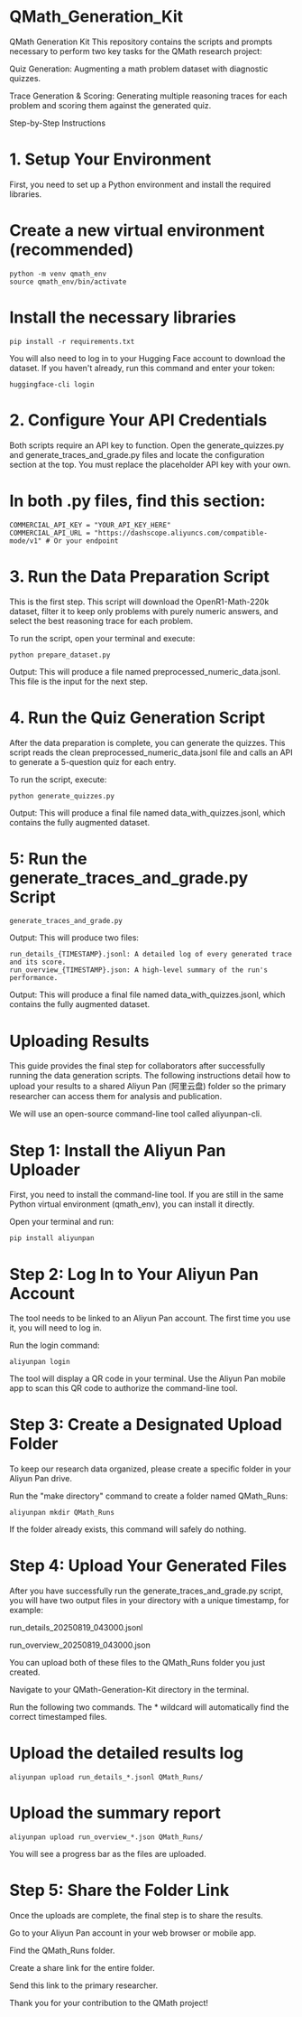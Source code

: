 # QMath_Generation_Kit
QMath Generation Kit
This repository contains the scripts and prompts necessary to perform two key tasks for the QMath research project:

Quiz Generation: Augmenting a math problem dataset with diagnostic quizzes.

Trace Generation & Scoring: Generating multiple reasoning traces for each problem and scoring them against the generated quiz.

Step-by-Step Instructions

# 1. Setup Your Environment
First, you need to set up a Python environment and install the required libraries.

# Create a new virtual environment (recommended)
```
python -m venv qmath_env
source qmath_env/bin/activate
```

# Install the necessary libraries
```
pip install -r requirements.txt
```

You will also need to log in to your Hugging Face account to download the dataset. If you haven't already, run this command and enter your token:
```
huggingface-cli login
```

# 2. Configure Your API Credentials
Both scripts require an API key to function. Open the generate_quizzes.py and generate_traces_and_grade.py files and locate the configuration section at the top. You must replace the placeholder API key with your own.

# In both .py files, find this section:
```
COMMERCIAL_API_KEY = "YOUR_API_KEY_HERE" 
COMMERCIAL_API_URL = "https://dashscope.aliyuncs.com/compatible-mode/v1" # Or your endpoint
```
# 3. Run the Data Preparation Script
This is the first step. This script will download the OpenR1-Math-220k dataset, filter it to keep only problems with purely numeric answers, and select the best reasoning trace for each problem.

To run the script, open your terminal and execute:
```
python prepare_dataset.py
```
Output: This will produce a file named preprocessed_numeric_data.jsonl. This file is the input for the next step.

# 4. Run the Quiz Generation Script
After the data preparation is complete, you can generate the quizzes. This script reads the clean preprocessed_numeric_data.jsonl file and calls an API to generate a 5-question quiz for each entry.

To run the script, execute:
```
python generate_quizzes.py
```
Output: This will produce a final file named data_with_quizzes.jsonl, which contains the fully augmented dataset.

# 5: Run the generate_traces_and_grade.py Script
```
generate_traces_and_grade.py
```


Output: This will produce two files:
```
run_details_{TIMESTAMP}.jsonl: A detailed log of every generated trace and its score.
run_overview_{TIMESTAMP}.json: A high-level summary of the run's performance.
```
Output: This will produce a final file named data_with_quizzes.jsonl, which contains the fully augmented dataset.

# Uploading Results
This guide provides the final step for collaborators after successfully running the data generation scripts. The following instructions detail how to upload your results to a shared Aliyun Pan (阿里云盘) folder so the primary researcher can access them for analysis and publication.

We will use an open-source command-line tool called aliyunpan-cli.

# Step 1: Install the Aliyun Pan Uploader
First, you need to install the command-line tool. If you are still in the same Python virtual environment (qmath_env), you can install it directly.

Open your terminal and run:
```
pip install aliyunpan
```
# Step 2: Log In to Your Aliyun Pan Account
The tool needs to be linked to an Aliyun Pan account. The first time you use it, you will need to log in.

Run the login command:
```
aliyunpan login
```
The tool will display a QR code in your terminal. Use the Aliyun Pan mobile app to scan this QR code to authorize the command-line tool.

# Step 3: Create a Designated Upload Folder
To keep our research data organized, please create a specific folder in your Aliyun Pan drive.

Run the "make directory" command to create a folder named QMath_Runs:
```
aliyunpan mkdir QMath_Runs
```
If the folder already exists, this command will safely do nothing.

# Step 4: Upload Your Generated Files
After you have successfully run the generate_traces_and_grade.py script, you will have two output files in your directory with a unique timestamp, for example:

run_details_20250819_043000.jsonl

run_overview_20250819_043000.json

You can upload both of these files to the QMath_Runs folder you just created.

Navigate to your QMath-Generation-Kit directory in the terminal.

Run the following two commands. The * wildcard will automatically find the correct timestamped files.

# Upload the detailed results log
```
aliyunpan upload run_details_*.jsonl QMath_Runs/
```
# Upload the summary report
```
aliyunpan upload run_overview_*.json QMath_Runs/
```
You will see a progress bar as the files are uploaded.

# Step 5: Share the Folder Link
Once the uploads are complete, the final step is to share the results.

Go to your Aliyun Pan account in your web browser or mobile app.

Find the QMath_Runs folder.

Create a share link for the entire folder.

Send this link to the primary researcher.

Thank you for your contribution to the QMath project!
